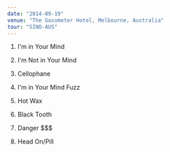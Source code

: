 ```yaml
---
date: "2014-09-19"
venue: "The Gasometer Hotel, Melbourne, Australia"
tour: "SINO-AUS"
---
```



 1. I'm in Your Mind

 2. I'm Not in Your Mind

 3. Cellophane

 4. I'm in Your Mind Fuzz

 5. Hot Wax

 6. Black Tooth

 7. Danger $$$

 8. Head On/Pill



